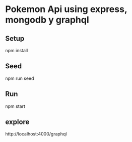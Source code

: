 # Pokemon Api using express, mongodb y graphql

## Setup

npm install

## Seed

npm run seed

## Run

npm start

## explore

http://localhost:4000/graphql
